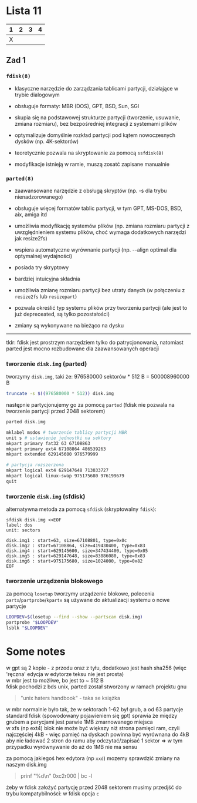 # Lista 11

| 1 | 2 | 3 | 4 |
|---|---|---|---|
| X |   |   |   |


## Zad 1
### `fdisk(8)`
- klasyczne narzędzie do zarządzania tablicami partycji, działające w trybie dialogowym
- obsługuje formaty: MBR (DOS), GPT, BSD, Sun, SGI
- skupia się na podstawowej strukturze partycji (tworzenie, usuwanie, zmiana rozmiaru), bez bezpośredniej integracji z systemami plików
- optymalizuje domyślnie rozkład partycji pod kątem nowoczesnych dysków (np. 4K-sektorów)

- teoretycznie pozwala na skryptowanie za pomocą `ssfdisk(8)`

- modyfikacje istnieją w ramie, muszą zosatć zapisane manualnie

### `parted(8)`
- zaawansowane narzędzie z obsługą skryptów (np. -s dla trybu nienadzorowanego)
- obsługuje więcej formatów tablic partycji, w tym GPT, MS-DOS, BSD, aix, amiga itd
- umożliwia modyfikację systemów plików (np. zmiana rozmiaru partycji z uwzględnieniem systemu plików, choć wymaga dodatkowych narzędzi jak resize2fs)
- wspiera automatyczne wyrównanie partycji (np. --align optimal dla optymalnej wydajności)

- posiada try skryptowy
- bardziej intuicyjna składnia
- umożliwia zmianę rozmiaru partycji bez utraty danych (w połączeniu z `resize2fs` lub `resizepart`)
- pozwala określić typ systemu plików przy tworzeniu partycji (ale jest to już depreceated, są tylko pozostałości)

- zmiany są wykonywane na bieżąco na dysku

____

tldr: fdisk jest prostrzym narzędziem tylko do patrycjonowania, natomiast parted jest mocno rozbudowane dla zaawansowanych operacji

### tworzenie `disk.img` (parted)
tworzymy `disk.img`, taki że: 
976580000 sektorów * 512 B = 500008960000 B

```bash
truncate -s $((976580000 * 512)) disk.img
```

następnie partycjonujemy go za pomocą `parted` (fdisk nie pozwala na tworzenie partycji przed 2048 sektorem)

```bash
parted disk.img

mklabel msdos # tworzenie tablicy partycji MBR
unit s # ustawienie jednostki na sektory
mkpart primary fat32 63 67108863
mkpart primary ext4 67108864 486539263
mkpart extended 629145600 976579999

# partycja rozszerzona
mkpart logical ext4 629147648 713033727
mkpart logical linux-swap 975175680 976199679
quit
```

### tworzenie `disk.img` (sfdisk)
alternatywna metoda za pomocą `sfdisk` (skryptowalny `fdisk`):

```
sfdisk disk.img <<EOF
label: dos
unit: sectors

disk.img1 : start=63, size=67108801, type=0x0c
disk.img2 : start=67108864, size=419430400, type=0x83
disk.img4 : start=629145600, size=347434400, type=0x05
disk.img5 : start=629147648, size=83886080, type=0x83
disk.img6 : start=975175680, size=1024000, type=0x82
EOF
```

### tworzenie urządzenia blokowego
za pomocą `losetup` tworzymy urządzenie blokowe, polecenia `partx`/`partprobe`/`kpartx` są używane do aktualizacji systemu o nowe partycje

```bash
LOOPDEV=$(losetup --find --show --partscan disk.img)
partprobe "$LOOPDEV"
lsblk "$LOOPDEV"
```




# Some notes
w gpt są 2 kopie - z przodu oraz z tyłu, dodatkowo jest hash sha256 (więc 'ręczna' edycja w edytorze teksu nie jest prosta)  
w mbr jest to możliwe, bo jest to ~ 512 B  
fdisk pochodzi z bds unix, parted został stworzony w ramach projektu gnu  

> "unix haters handbook" - taka se książka

w mbr normalnie było tak, że w sektorach 1-62 był grub, a od 63 partycje  
standard fdisk (spowodowany pojawieniem się gpt) sprawia że między grubem a parycjami jest parwie 1MB zmarnowanego miejsca  
w xfs (np ext4) blok nie może być większy niż strona pamięci ram, czyli najczęściej 4kB - więc pamięć na dyskach powinna być wyrównana do 4kB aby nie ładować 2 stron do ramu aby odczytać/zapisać 1 sektor => w tym przypadku wyrównywanie do aż do 1MB nie ma sensu


za pomocą jakiegoś hex edytora (np `xxd`) mozemy sprawdzić zmiany na naszym disk.img  

> prinf "%d\n" 0xc2r000 | bc -l

żeby w fdisk założyć partycję przed 2048 sektorem musimy przedjść do trybu kompatybilności: w fdisk opcja `c`   


